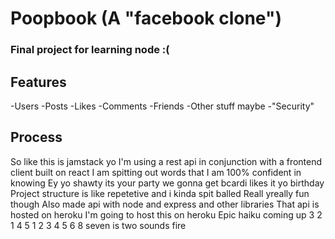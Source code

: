 # Poopbook (A "facebook clone")
### Final project for learning node :(

## Features
-Users
-Posts
-Likes
-Comments
-Friends
-Other stuff maybe
-"Security"

## Process

So like this is jamstack yo I'm using a rest api in conjunction with a frontend client built on react
I am spitting out words that I am 100% confident in knowing
Ey yo shawty its your party we gonna get bcardi likes it yo birthday 
Project structure is like repetetive and i kinda spit balled
Reall yreally fun though
Also made api with node and express and other libraries
That api is hosted on heroku
I'm going to host this on heroku
Epic haiku coming up
3 2 1 4 5
1 2 3 4 5 6 8
seven is two sounds
fire
